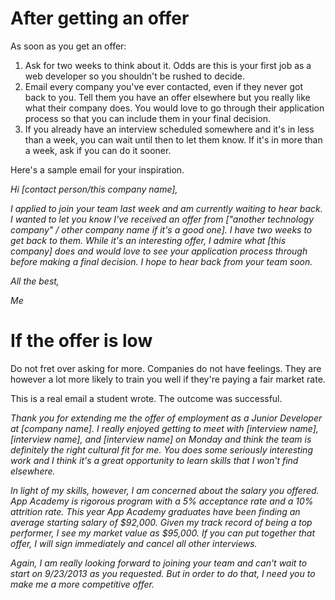 # After getting an offer

 As soon as you get an offer:
1. Ask for two weeks to think about it. Odds are this is your first job as a web developer so you shouldn't be rushed to decide.
2. Email every company you've ever contacted, even if they never got back to you. Tell them you have an offer elsewhere but you really like what their company does. You would love to go through their application process so that you can include them in your final decision.
3. If you already have an interview scheduled somewhere and it's in less than a week, you can wait until then to let them know. If it's in more than a week, ask if you can do it sooner.


Here's a sample email for your inspiration.

*Hi [contact person/this company name],*

*I applied to join your team last week and am currently waiting to hear back. I wanted to let you know I've received an offer from ["another technology company" / other company name if it's a good one]. I have two weeks to get back to them. While it's an interesting offer, I admire what [this company] does and would love to see your application process through before making a final decision. I hope to hear back from your team soon.*


*All the best,*

*Me*


# If the offer is low

Do not fret over asking for more. Companies do not have feelings. They are however a lot more likely to train you well if they're paying a fair market rate.

This is a real email a student wrote. The outcome was successful.

*Thank you for extending me the offer of employment as a Junior  Developer at [company name].  I really enjoyed getting to meet with [interview name], [interview name], and [interview name] on Monday and think the team is definitely the right cultural fit for me.  You does some seriously interesting work and I think it's a great opportunity to learn skills that I won't find elsewhere.*

*In light of my skills, however, I am concerned about the salary you offered. App Academy is rigorous program with a 5% acceptance rate and a 10% attrition rate.  This year App Academy graduates have been finding an average starting salary of $92,000. Given my track record of being a top performer, I see my market value as $95,000.  If you can put together that offer, I will sign immediately and cancel all other interviews.*

*Again, I am really looking forward to joining your team and can't wait to start on 9/23/2013 as you requested.  But in order to do that, I need you to make me a more competitive offer.*